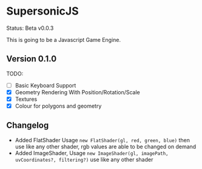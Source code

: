 # SupersonicJS
Status: Beta v0.0.3

This is going to be a Javascript Game Engine.

## Version 0.1.0
TODO:
- [ ] Basic Keyboard Support
- [x] Geometry Rendering With Position/Rotation/Scale
- [x] Textures
- [x] Colour for polygons and geometry

## Changelog
- Added FlatShader Usage `new FlatShader(gl, red, green, blue)` then use like any other shader, rgb values are able to be changed on demand
- Added ImageShader, Usage `new ImageShader(gl, imagePath, uvCoordinates?, filtering?)` use like any other shader
